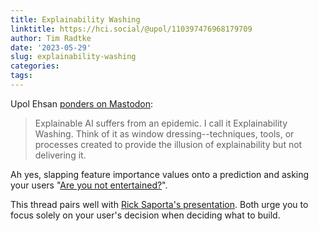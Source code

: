 ```yaml
---
title: Explainability Washing
linktitle: https://hci.social/@upol/110397476968179709
author: Tim Radtke
date: '2023-05-29'
slug: explainability-washing
categories:
tags:
---
```


Upol Ehsan [ponders on Mastodon](https://hci.social/@upol/110397476968179709):

> Explainable AI suffers from an epidemic. I call it Explainability Washing. Think of it as window dressing--techniques, tools, or processes created to provide the illusion of explainability but not delivering it.

Ah yes, slapping feature importance values onto a prediction and asking your users "[Are you not entertained?](https://youtu.be/YbBiXPVKuTA?t=84)".

This thread pairs well with [Rick Saporta's presentation](https://www.youtube.com/watch?v=ZQ4kz-v-LPk). Both urge you to focus solely on your user's decision when deciding what to build.